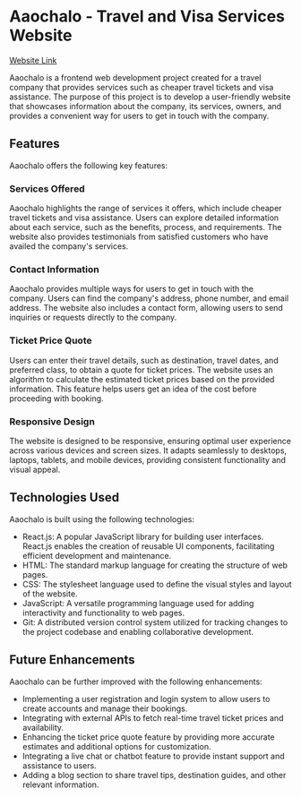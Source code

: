 # Aaochalo - Travel and Visa Services Website

[Website Link](aaochalo.netlify.app)

Aaochalo is a frontend web development project created for a travel company that provides services such as cheaper travel tickets and visa assistance. The purpose of this project is to develop a user-friendly website that showcases information about the company, its services, owners, and provides a convenient way for users to get in touch with the company.

## Features

Aaochalo offers the following key features:


### Services Offered

Aaochalo highlights the range of services it offers, which include cheaper travel tickets and visa assistance. Users can explore detailed information about each service, such as the benefits, process, and requirements. The website also provides testimonials from satisfied customers who have availed the company's services.


### Contact Information

Aaochalo provides multiple ways for users to get in touch with the company. Users can find the company's address, phone number, and email address. The website also includes a contact form, allowing users to send inquiries or requests directly to the company.

### Ticket Price Quote

Users can enter their travel details, such as destination, travel dates, and preferred class, to obtain a quote for ticket prices. The website uses an algorithm to calculate the estimated ticket prices based on the provided information. This feature helps users get an idea of the cost before proceeding with booking.

### Responsive Design

The website is designed to be responsive, ensuring optimal user experience across various devices and screen sizes. It adapts seamlessly to desktops, laptops, tablets, and mobile devices, providing consistent functionality and visual appeal.

## Technologies Used

Aaochalo is built using the following technologies:

- React.js: A popular JavaScript library for building user interfaces. React.js enables the creation of reusable UI components, facilitating efficient development and maintenance.
- HTML: The standard markup language for creating the structure of web pages.
- CSS: The stylesheet language used to define the visual styles and layout of the website.
- JavaScript: A versatile programming language used for adding interactivity and functionality to web pages.
- Git: A distributed version control system utilized for tracking changes to the project codebase and enabling collaborative development.

## Future Enhancements

Aaochalo can be further improved with the following enhancements:

- Implementing a user registration and login system to allow users to create accounts and manage their bookings.
- Integrating with external APIs to fetch real-time travel ticket prices and availability.
- Enhancing the ticket price quote feature by providing more accurate estimates and additional options for customization.
- Integrating a live chat or chatbot feature to provide instant support and assistance to users.
- Adding a blog section to share travel tips, destination guides, and other relevant information.
